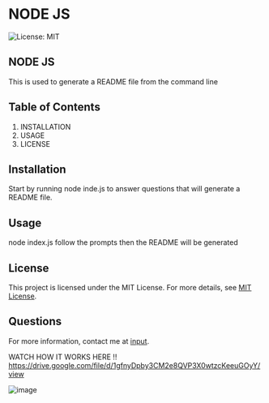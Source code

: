 # NODE JS

![License: MIT](https://img.shields.io/badge/License-MIT-yellow.svg)

## NODE JS
This is used to generate a README file from the command line

## Table of Contents
1. INSTALLATION
2. USAGE
3. LICENSE

## Installation
Start by running node inde.js to answer questions that will generate a README file.

## Usage
node index.js
follow the prompts 
then the README will be generated


## License
This project is licensed under the MIT License. For more details, see [MIT License](https://opensource.org/licenses/MIT).
  

## Questions
For more information, contact me at [input](https://github.com/Geek-N/Node.gitinput).

WATCH HOW IT WORKS HERE !!
https://drive.google.com/file/d/1gfnyDpby3CM2e8QVP3X0wtzcKeeuGOyY/view

![image](https://github.com/user-attachments/assets/50bf9672-507c-4e67-9673-d20f37164223)

